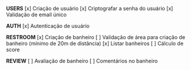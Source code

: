 **USERS**
[x] Criação de usuário
[x] Criptografar a senha do usuário
[x] Validação de email único

**AUTH**
[x] Autenticação de usuário

**RESTROOM**
[x] Criação de banheiro
[ ] Validação de área para criação de banheiro (mínimo de 20m de distância)
[x] Listar banheiros
[ ] Cálculo de score

**REVIEW**
[ ] Avaliação de banheiro
[ ] Comentários no banheiro
